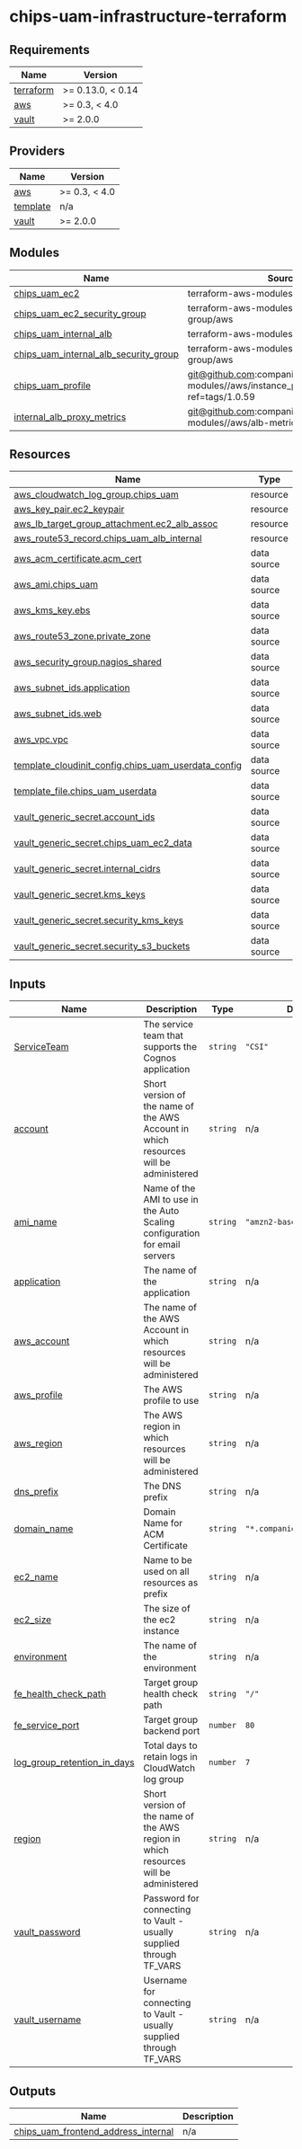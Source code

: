 # chips-uam-infrastructure-terraform

<!-- BEGINNING OF PRE-COMMIT-TERRAFORM DOCS HOOK -->
## Requirements

| Name | Version |
|------|---------|
| <a name="requirement_terraform"></a> [terraform](#requirement\_terraform) | >= 0.13.0, < 0.14 |
| <a name="requirement_aws"></a> [aws](#requirement\_aws) | >= 0.3, < 4.0 |
| <a name="requirement_vault"></a> [vault](#requirement\_vault) | >= 2.0.0 |

## Providers

| Name | Version |
|------|---------|
| <a name="provider_aws"></a> [aws](#provider\_aws) | >= 0.3, < 4.0 |
| <a name="provider_template"></a> [template](#provider\_template) | n/a |
| <a name="provider_vault"></a> [vault](#provider\_vault) | >= 2.0.0 |

## Modules

| Name | Source | Version |
|------|--------|---------|
| <a name="module_chips_uam_ec2"></a> [chips\_uam\_ec2](#module\_chips\_uam\_ec2) | terraform-aws-modules/ec2-instance/aws | 2.19.0 |
| <a name="module_chips_uam_ec2_security_group"></a> [chips\_uam\_ec2\_security\_group](#module\_chips\_uam\_ec2\_security\_group) | terraform-aws-modules/security-group/aws | ~> 3.0 |
| <a name="module_chips_uam_internal_alb"></a> [chips\_uam\_internal\_alb](#module\_chips\_uam\_internal\_alb) | terraform-aws-modules/alb/aws | ~> 5.0 |
| <a name="module_chips_uam_internal_alb_security_group"></a> [chips\_uam\_internal\_alb\_security\_group](#module\_chips\_uam\_internal\_alb\_security\_group) | terraform-aws-modules/security-group/aws | ~> 3.0 |
| <a name="module_chips_uam_profile"></a> [chips\_uam\_profile](#module\_chips\_uam\_profile) | git@github.com:companieshouse/terraform-modules//aws/instance_profile?ref=tags/1.0.59 |  |
| <a name="module_internal_alb_proxy_metrics"></a> [internal\_alb\_proxy\_metrics](#module\_internal\_alb\_proxy\_metrics) | git@github.com:companieshouse/terraform-modules//aws/alb-metrics?ref=tags/1.0.26 |  |

## Resources

| Name | Type |
|------|------|
| [aws_cloudwatch_log_group.chips_uam](https://registry.terraform.io/providers/hashicorp/aws/latest/docs/resources/cloudwatch_log_group) | resource |
| [aws_key_pair.ec2_keypair](https://registry.terraform.io/providers/hashicorp/aws/latest/docs/resources/key_pair) | resource |
| [aws_lb_target_group_attachment.ec2_alb_assoc](https://registry.terraform.io/providers/hashicorp/aws/latest/docs/resources/lb_target_group_attachment) | resource |
| [aws_route53_record.chips_uam_alb_internal](https://registry.terraform.io/providers/hashicorp/aws/latest/docs/resources/route53_record) | resource |
| [aws_acm_certificate.acm_cert](https://registry.terraform.io/providers/hashicorp/aws/latest/docs/data-sources/acm_certificate) | data source |
| [aws_ami.chips_uam](https://registry.terraform.io/providers/hashicorp/aws/latest/docs/data-sources/ami) | data source |
| [aws_kms_key.ebs](https://registry.terraform.io/providers/hashicorp/aws/latest/docs/data-sources/kms_key) | data source |
| [aws_route53_zone.private_zone](https://registry.terraform.io/providers/hashicorp/aws/latest/docs/data-sources/route53_zone) | data source |
| [aws_security_group.nagios_shared](https://registry.terraform.io/providers/hashicorp/aws/latest/docs/data-sources/security_group) | data source |
| [aws_subnet_ids.application](https://registry.terraform.io/providers/hashicorp/aws/latest/docs/data-sources/subnet_ids) | data source |
| [aws_subnet_ids.web](https://registry.terraform.io/providers/hashicorp/aws/latest/docs/data-sources/subnet_ids) | data source |
| [aws_vpc.vpc](https://registry.terraform.io/providers/hashicorp/aws/latest/docs/data-sources/vpc) | data source |
| [template_cloudinit_config.chips_uam_userdata_config](https://registry.terraform.io/providers/hashicorp/template/latest/docs/data-sources/cloudinit_config) | data source |
| [template_file.chips_uam_userdata](https://registry.terraform.io/providers/hashicorp/template/latest/docs/data-sources/file) | data source |
| [vault_generic_secret.account_ids](https://registry.terraform.io/providers/hashicorp/vault/latest/docs/data-sources/generic_secret) | data source |
| [vault_generic_secret.chips_uam_ec2_data](https://registry.terraform.io/providers/hashicorp/vault/latest/docs/data-sources/generic_secret) | data source |
| [vault_generic_secret.internal_cidrs](https://registry.terraform.io/providers/hashicorp/vault/latest/docs/data-sources/generic_secret) | data source |
| [vault_generic_secret.kms_keys](https://registry.terraform.io/providers/hashicorp/vault/latest/docs/data-sources/generic_secret) | data source |
| [vault_generic_secret.security_kms_keys](https://registry.terraform.io/providers/hashicorp/vault/latest/docs/data-sources/generic_secret) | data source |
| [vault_generic_secret.security_s3_buckets](https://registry.terraform.io/providers/hashicorp/vault/latest/docs/data-sources/generic_secret) | data source |

## Inputs

| Name | Description | Type | Default | Required |
|------|-------------|------|---------|:--------:|
| <a name="input_ServiceTeam"></a> [ServiceTeam](#input\_ServiceTeam) | The service team that supports the Cognos application | `string` | `"CSI"` | no |
| <a name="input_account"></a> [account](#input\_account) | Short version of the name of the AWS Account in which resources will be administered | `string` | n/a | yes |
| <a name="input_ami_name"></a> [ami\_name](#input\_ami\_name) | Name of the AMI to use in the Auto Scaling configuration for email servers | `string` | `"amzn2-base-*"` | no |
| <a name="input_application"></a> [application](#input\_application) | The name of the application | `string` | n/a | yes |
| <a name="input_aws_account"></a> [aws\_account](#input\_aws\_account) | The name of the AWS Account in which resources will be administered | `string` | n/a | yes |
| <a name="input_aws_profile"></a> [aws\_profile](#input\_aws\_profile) | The AWS profile to use | `string` | n/a | yes |
| <a name="input_aws_region"></a> [aws\_region](#input\_aws\_region) | The AWS region in which resources will be administered | `string` | n/a | yes |
| <a name="input_dns_prefix"></a> [dns\_prefix](#input\_dns\_prefix) | The DNS prefix | `string` | n/a | yes |
| <a name="input_domain_name"></a> [domain\_name](#input\_domain\_name) | Domain Name for ACM Certificate | `string` | `"*.companieshouse.gov.uk"` | no |
| <a name="input_ec2_name"></a> [ec2\_name](#input\_ec2\_name) | Name to be used on all resources as prefix | `string` | n/a | yes |
| <a name="input_ec2_size"></a> [ec2\_size](#input\_ec2\_size) | The size of the ec2 instance | `string` | n/a | yes |
| <a name="input_environment"></a> [environment](#input\_environment) | The name of the environment | `string` | n/a | yes |
| <a name="input_fe_health_check_path"></a> [fe\_health\_check\_path](#input\_fe\_health\_check\_path) | Target group health check path | `string` | `"/"` | no |
| <a name="input_fe_service_port"></a> [fe\_service\_port](#input\_fe\_service\_port) | Target group backend port | `number` | `80` | no |
| <a name="input_log_group_retention_in_days"></a> [log\_group\_retention\_in\_days](#input\_log\_group\_retention\_in\_days) | Total days to retain logs in CloudWatch log group | `number` | `7` | no |
| <a name="input_region"></a> [region](#input\_region) | Short version of the name of the AWS region in which resources will be administered | `string` | n/a | yes |
| <a name="input_vault_password"></a> [vault\_password](#input\_vault\_password) | Password for connecting to Vault - usually supplied through TF\_VARS | `string` | n/a | yes |
| <a name="input_vault_username"></a> [vault\_username](#input\_vault\_username) | Username for connecting to Vault - usually supplied through TF\_VARS | `string` | n/a | yes |

## Outputs

| Name | Description |
|------|-------------|
| <a name="output_chips_uam_frontend_address_internal"></a> [chips\_uam\_frontend\_address\_internal](#output\_chips\_uam\_frontend\_address\_internal) | n/a |
<!-- END OF PRE-COMMIT-TERRAFORM DOCS HOOK -->